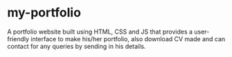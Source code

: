 # my-portfolio
A portfolio website built using HTML, CSS and JS that provides a user-friendly interface to make his/her portfolio, also download CV made and can contact for any queries by sending in his
details.

